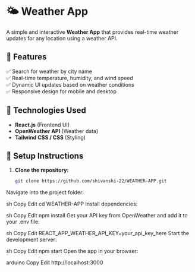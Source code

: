 # 🌤 Weather App  

A simple and interactive **Weather App** that provides real-time weather updates for any location using a weather API.  

## 🚀 Features  
✅ Search for weather by city name  
✅ Real-time temperature, humidity, and wind speed  
✅ Dynamic UI updates based on weather conditions  
✅ Responsive design for mobile and desktop  

## 🔧 Technologies Used  
- **React.js** (Frontend UI)  
- **OpenWeather API** (Weather data)  
- **Tailwind CSS / CSS** (Styling)  

## 📌 Setup Instructions  

1. **Clone the repository:**  
   ```sh
   git clone https://github.com/shivanshi-22/WEATHER-APP.git
Navigate into the project folder:

sh
Copy
Edit
cd WEATHER-APP
Install dependencies:

sh
Copy
Edit
npm install
Get your API key from OpenWeather and add it to your .env file:

sh
Copy
Edit
REACT_APP_WEATHER_API_KEY=your_api_key_here
Start the development server:

sh
Copy
Edit
npm start
Open the app in your browser:

arduino
Copy
Edit
http://localhost:3000
